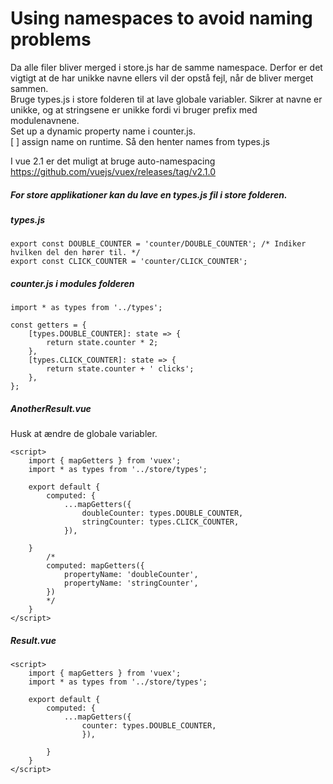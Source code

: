 # Using namespaces to avoid naming problems
Da alle filer bliver merged i store.js har de samme namespace. Derfor er det vigtigt at de har unikke navne ellers vil der opstå fejl, når de bliver merget sammen.  
Bruge types.js i store folderen til at lave globale variabler. Sikrer at navne er unikke, og at stringsene er unikke fordi vi bruger prefix med modulenavnene.   
Set up a dynamic property name i counter.js.  
[ ] assign name on runtime. Så den henter names from types.js  

I vue 2.1 er det muligt at bruge auto-namespacing https://github.com/vuejs/vuex/releases/tag/v2.1.0  
##### For store applikationer kan du lave en types.js fil i store folderen.  

##### types.js
```
export const DOUBLE_COUNTER = 'counter/DOUBLE_COUNTER'; /* Indiker hvilken del den hører til. */
export const CLICK_COUNTER = 'counter/CLICK_COUNTER';
```
##### counter.js i modules folderen
```
import * as types from '../types';

const getters = {
    [types.DOUBLE_COUNTER]: state => {
        return state.counter * 2;
    },
    [types.CLICK_COUNTER]: state => {
        return state.counter + ' clicks';
    },
};
```
##### AnotherResult.vue
Husk at ændre de globale variabler.  
```
<script>
    import { mapGetters } from 'vuex';
    import * as types from '../store/types';

    export default {
        computed: { 
            ...mapGetters({
                doubleCounter: types.DOUBLE_COUNTER,
                stringCounter: types.CLICK_COUNTER,
            }),
        
    }
        /* 
        computed: mapGetters({
            propertyName: 'doubleCounter',
            propertyName: 'stringCounter',
        })
        */
    }
</script>
```
##### Result.vue
```
<script>
    import { mapGetters } from 'vuex';
    import * as types from '../store/types';

    export default {
        computed: { 
            ...mapGetters({
                counter: types.DOUBLE_COUNTER,
                }),
        
        }
    }
</script>
```
